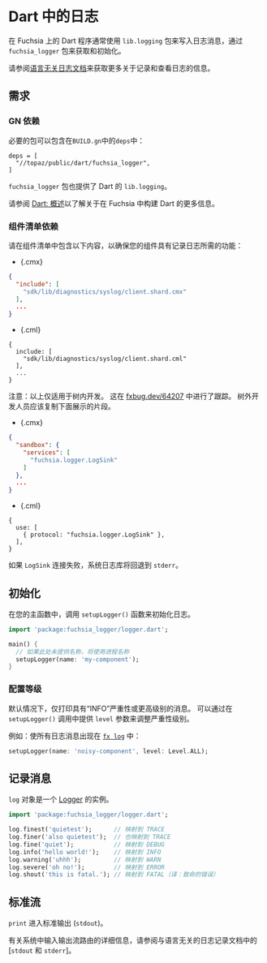 <!-- # Logging in Dart -->

# Dart 中的日志

<!-- Dart programs on Fuchsia generally write log messages with the `lib.logging` package, consuming and
initializing it through the `fuchsia_logger` package. -->

在 Fuchsia 上的 Dart 程序通常使用 `lib.logging` 包来写入日志消息，通过 `fuchsia_logger` 包来获取和初始化。

<!-- See the [language agnostic logging docs] for more information
about recording and viewing logs. -->

请参阅[语言无关日志文档]来获取更多关于记录和查看日志的信息。

<!-- ## Requirements -->

## 需求

<!-- ### GN dependency -->

### GN 依赖

<!-- The necessary packages can be included with an addtion to `deps` in `BUILD.gn`: -->

必要的包可以包含在`BUILD.gn`中的`deps`中：

```
deps = [
  "//topaz/public/dart/fuchsia_logger",
]
```

<!-- The `fuchsia_logger` package also provides Dart's `lib.logging`.

See [Dart: Overview][dart-dev] for more information about building Dart within Fuchsia. -->

`fuchsia_logger` 包也提供了 Dart 的 `lib.logging`。

请参阅 [Dart: 概述][dart-dev]以了解关于在 Fuchsia 中构建 Dart 的更多信息。

<!-- ### Component manifest dependency -->

### 组件清单依赖

<!-- Ensure that your component has the required capabilities to log by including the
following in your component manifest: -->

请在组件清单中包含以下内容，以确保您的组件具有记录日志所需的功能：

   * {.cmx}

   ```json
   {
     "include": [
       "sdk/lib/diagnostics/syslog/client.shard.cmx"
     ],
     ...
   }
   ```

   * {.cml}

   ```json5
   {
     include: [
       "sdk/lib/diagnostics/syslog/client.shard.cml"
     ],
     ...
   }
   ```

<!-- Note: The above is only available for in-tree development.
This is tracked in [fxbug.dev/64207](http://fxbug.dev/64207).
Out of tree developers should copy the snippets shown below instead. -->

注意：以上仅适用于树内开发。
这在 [fxbug.dev/64207](http://fxbug.dev/64207) 中进行了跟踪。
树外开发人员应该复制下面展示的片段。

   * {.cmx}

   ```json
   {
     "sandbox": {
       "services": [
         "fuchsia.logger.LogSink"
       ]
     },
     ...
   }
   ```

   * {.cml}

   ```json5
   {
     use: [
       { protocol: "fuchsia.logger.LogSink" },
     ],
   }
   ```

<!-- The syslog library will fallback to `stderr` if the `LogSink` connection fails. -->

如果 `LogSink` 连接失败，系统日志库将回退到 `stderr`。

<!-- ## Initialization -->

## 初始化

<!-- In your main function, call the `setupLogger()` function to initialize logging: -->

在您的主函数中，调用 `setupLogger()` 函数来初始化日志。

<!-- ```dart
import 'package:fuchsia_logger/logger.dart';

main() {
  // process name will be used if no name is provided here
  setupLogger(name: 'my-component');
}
``` -->

```dart
import 'package:fuchsia_logger/logger.dart';

main() {
  // 如果此处未提供名称，将使用进程名称
  setupLogger(name: 'my-component');
}
```

<!-- ### Configure severity -->

### 配置等级

<!-- By default only messages with `INFO` severity or higher are printed. Severity level can be adjusted
by providing the `level` parameter in the `setupLogger()` call. -->

默认情况下，仅打印具有“INFO”严重性或更高级别的消息。
可以通过在 `setupLogger()` 调用中提供 `level` 参数来调整严重性级别。

<!-- For example, to make all log messages appear in [`fx log`]: -->

例如：使所有日志消息出现在 [`fx log`] 中：

```dart
setupLogger(name: 'noisy-component', level: Level.ALL);
```

<!-- ## Recording messages -->

## 记录消息

<!-- The `log` object is a [Logger] instance. -->

`log` 对象是一个 [Logger] 的实例。

<!-- ```dart
import 'package:fuchsia_logger/logger.dart';

log.finest('quietest');      // maps to TRACE
log.finer('also quietest');  // maps to TRACE also
log.fine('quiet');           // maps to DEBUG
log.info('hello world!');    // maps to INFO
log.warning('uhhh');         // maps to WARN
log.severe('oh no!');        // maps to ERROR
log.shout('this is fatal.'); // maps to FATAL
``` -->

```dart
import 'package:fuchsia_logger/logger.dart';

log.finest('quietest');      // 映射到 TRACE
log.finer('also quietest');  // 也映射到 TRACE
log.fine('quiet');           // 映射到 DEBUG
log.info('hello world!');    // 映射到 INFO
log.warning('uhhh');         // 映射到 WARN
log.severe('oh no!');        // 映射到 ERROR
log.shout('this is fatal.'); // 映射到 FATAL（译：致命的错误）
```

<!-- ## Standard streams -->

## 标准流

<!-- `print` goes to standard out (`stdout`). -->

`print` 进入标准输出 (`stdout`)。

<!-- See [`stdout` & `stderr`] in the language-agnostic logging docs for details on the routing of stdio
streams in the system. -->

有关系统中输入输出流路由的详细信息，请参阅与语言无关的日志记录文档中的 [`stdout` 和 `stderr`]。

[Logger]: https://pub.dev/documentation/logging/latest/logging/Logger-class.html
[`fx log`]: /docs/development/diagnostics/logs/viewing.md
[dart-dev]: /docs/development/languages/dart/README.md
[`.cmx` file]: /docs/concepts/components/v1/component_manifests.md
[`stdout` & `stderr`]: /docs/development/diagnostics/logs/recording.md#stdout-stderr
[语言无关日志文档]: /docs/concepts/diagnostics/logs/README.md

